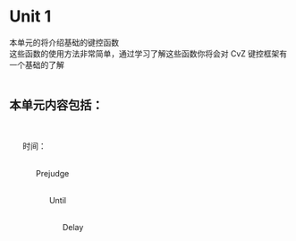 # Unit 1

本单元的将介绍基础的键控函数<br>
这些函数的使用方法非常简单，通过学习了解这些函数你将会对 CvZ 键控框架有一个基础的了解<br><br>
<h2>本单元内容包括：</h2><br>
<ul> 时间：<br>
&nbsp;&nbsp;&nbsp;&nbsp;<ul>Prejudge<br>
&nbsp;&nbsp;&nbsp;&nbsp;<ul>Until<br>
&nbsp;&nbsp;&nbsp;&nbsp;<ul>Delay<br>

